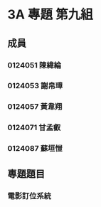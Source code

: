 # 3A 專題 第九組 #
## 成員 ##
### 0124051 陳緯綸 ###
### 0124053 謝帛璋 ###
### 0124057 黃韋翔 ###
### 0124071 甘孟叡 ###
### 0124087 蘇垣愷 ###
## 專題題目 ##
### 電影訂位系統 ###
